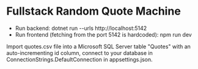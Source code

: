 # Fullstack Random Quote Machine

- Run backend: dotnet run --urls http://localhost:5142
- Run frontend (fetching from the port 5142 is hardcoded): npm run dev

Import quotes.csv file into a Microsoft SQL Server table "Quotes" with an auto-incrementing id column, connect to your database in ConnectionStrings.DefaultConnection in appsettings.json.
